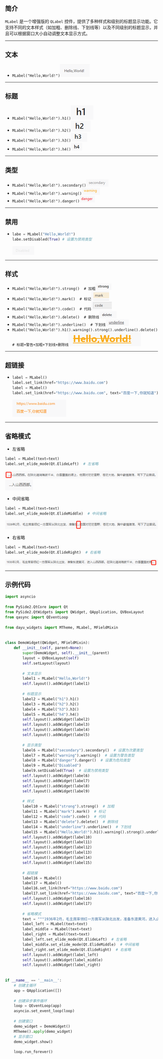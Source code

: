 ## 简介
`MLabel` 是一个增强版的 `QLabel` 控件，提供了多种样式和级别的标题显示功能。它支持不同的文本样式（如加粗、删除线、下划线等）以及不同级别的标题显示，并且可以根据窗口大小自动调整文本显示方式。
******
## 文本
  - `MLabel("Hello,World!")`![img_14.png](img_14.png)
********
## 标题
  - `MLabel("Hello,World!").h1()`![img_15.png](img_15.png)
  - `MLabel("Hello,World!").h2()`![img_16.png](img_16.png)
  - `MLabel("Hello,World!").h3()`![img_17.png](img_17.png)
  - `MLabel("Hello,World!").h4()`![img_18.png](img_18.png)
********
## 类型
  - `MLabel("Hello,World!").secondary()`![img_19.png](img_19.png)
  - `MLabel("Hello,World!").warning()`![img_20.png](img_20.png)
  - `MLabel("Hello,World!").danger()`![img_21.png](img_21.png)
********
## 禁用
  - ```python
    labe = MLabel("Hello,World!")
    labe.setDisabled(True) # 设置为禁用类型
    ```
    ![img_22.png](img_22.png)
********
## 样式
  - `MLabel("Hello,World!").strong()  # 加粗`![img_23.png](img_23.png)
  - `MLabel("Hello,World!").mark()  # 标记`![img_24.png](img_24.png)
  - `MLabel("Hello,World!").code()  # 代码`![img_25.png](img_25.png)
  - `MLabel("Hello,World!").delete()  # 删除线`![img_26.png](img_26.png)
  - `MLabel("Hello,World!").underline()  # 下划线`![img_27.png](img_27.png)
  - `MLabel("Hello,World!").h1().warning().strong().underline().delete()  # 标题+警告+加粗+下划线+删除线`![img_28.png](img_28.png)
********
## 超链接
  - ```python
    label = MLabel()
    label.set_link(href="https://www.baidu.com")
    label = MLabel()
    label.set_link(href="https://www.baidu.com", text="百度一下,你就知道")
    ```
    ![img_29.png](img_29.png)
********
## 省略模式
  - 左省略
  ```python
  label = MLabel(text=text)
  label.set_elide_mode(Qt.ElideLeft)  # 左省略
  ```
  ![img_32.png](img_32.png)![img_30.png](img_30.png)
  - 中间省略
  ```python
  label = MLabel(text=text)
  label.set_elide_mode(Qt.ElideMiddle)  # 中间省略
  ```
  ![img_31.png](img_31.png)
  - 右省略
  ```python
  label = MLabel(text=text)
  label.set_elide_mode(Qt.ElideRight)  # 右省略
  ```
  ![img_33.png](img_33.png)
******
## 示例代码

```python
import asyncio

from PySide2.QtCore import Qt
from PySide2.QtWidgets import QWidget, QApplication, QVBoxLayout
from qasync import QEventLoop

from dayu_widgets import MTheme, MLabel, MFieldMixin


class DemoWidget(QWidget, MFieldMixin):
    def __init__(self, parent=None):
        super(DemoWidget, self).__init__(parent)
        layout = QVBoxLayout(self)
        self.setLayout(layout)

        # 文本显示
        label1 = MLabel("Hello,World!")
        self.layout().addWidget(label1)

        # 标题显示
        label2 = MLabel("h1").h1()
        label3 = MLabel("h2").h2()
        label4 = MLabel("h3").h3()
        label5 = MLabel("h4").h4()
        self.layout().addWidget(label2)
        self.layout().addWidget(label3)
        self.layout().addWidget(label4)
        self.layout().addWidget(label5)

        # 显示类型
        label6 = MLabel("secondary").secondary()  # 设置为次要类型
        label7 = MLabel("warning").warning()  # 设置为警告类型
        label8 = MLabel("danger").danger()  # 设置为危险类型
        label9 = MLabel("Disabled")
        label9.setDisabled(True)  # 设置为禁用类型
        self.layout().addWidget(label6)
        self.layout().addWidget(label7)
        self.layout().addWidget(label8)
        self.layout().addWidget(label9)

        # 样式
        label10 = MLabel("strong").strong()  # 加粗
        label11 = MLabel("mark").mark()  # 标记
        label12 = MLabel("code").code()  # 代码
        label13 = MLabel("delete").delete()  # 删除线
        label14 = MLabel("underline").underline()  # 下划线
        label15 = MLabel("Hello,World!").h1().warning().strong().underline().delete()  # 标题+警告+加粗+下划线+删除线
        self.layout().addWidget(label10)
        self.layout().addWidget(label11)
        self.layout().addWidget(label12)
        self.layout().addWidget(label13)
        self.layout().addWidget(label14)
        self.layout().addWidget(label15)

        # 超链接
        label16 = MLabel()
        label17 = MLabel()
        label16.set_link(href="https://www.baidu.com")
        label17.set_link(href="https://www.baidu.com", text="百度一下,你就知道")
        self.layout().addWidget(label16)
        self.layout().addWidget(label17)

        # 省略模式
        text = """1936年2月，毛主席率领红一方面军从陕北出发，准备东渡黄河，进入山西西部。在陕北清涧海拔千米、白雪覆盖的塬上，他面对茫茫雪野、苍茫大地，胸中豪情激荡，写下了这首词。"""
        label_left = MLabel(text=text)
        label_middle = MLabel(text=text)
        label_right = MLabel(text=text)
        label_left.set_elide_mode(Qt.ElideLeft)  # 左省略
        label_middle.set_elide_mode(Qt.ElideMiddle)  # 中间省略
        label_right.set_elide_mode(Qt.ElideRight)  # 右省略
        self.layout().addWidget(label_left)
        self.layout().addWidget(label_middle)
        self.layout().addWidget(label_right)


if __name__ == '__main__':
    # 创建主循环
    app = QApplication([])

    # 创建异步事件循环
    loop = QEventLoop(app)
    asyncio.set_event_loop(loop)

    # 创建窗口
    demo_widget = DemoWidget()
    MTheme().apply(demo_widget)
    # 显示窗口
    demo_widget.show()

    loop.run_forever()

```